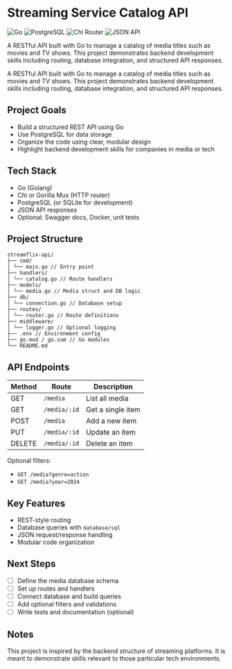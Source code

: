 # Streaming Service Catalog API

![Go](https://img.shields.io/badge/Go-00ADD8?style=flat&logo=go&logoColor=white)
![PostgreSQL](https://img.shields.io/badge/PostgreSQL-336791?style=flat&logo=postgresql&logoColor=white)
![Chi Router](https://img.shields.io/badge/Chi%20Router-4B3263?style=flat&logo=go&logoColor=white)
![JSON API](https://img.shields.io/badge/JSON-000000?style=flat&logo=json&logoColor=white)

A RESTful API built with Go to manage a catalog of media titles such as movies and TV shows. This project demonstrates backend development skills including routing, database integration, and structured API responses.


A RESTful API built with Go to manage a catalog of media titles such as movies and TV shows. This project demonstrates backend development skills including routing, database integration, and structured API responses.

## Project Goals

- Build a structured REST API using Go
- Use PostgreSQL for data storage
- Organize the code using clear, modular design
- Highlight backend development skills for companies in media or tech

## Tech Stack

- Go (Golang)
- Chi or Gorilla Mux (HTTP router)
- PostgreSQL (or SQLite for development)
- JSON API responses
- Optional: Swagger docs, Docker, unit tests

## Project Structure
```
streamflix-api/
├── cmd/
│ └── main.go // Entry point
├── handlers/
│ └── catalog.go // Route handlers
├── models/
│ └── media.go // Media struct and DB logic
├── db/
│ └── connection.go // Database setup
├── routes/
│ └── router.go // Route definitions
├── middleware/
│ └── logger.go // Optional logging
├── .env // Environment config
├── go.mod / go.sum // Go modules
└── README.md
```


## API Endpoints

| Method | Route          | Description           |
|--------|----------------|-----------------------|
| GET    | `/media`       | List all media        |
| GET    | `/media/:id`   | Get a single item     |
| POST   | `/media`       | Add a new item        |
| PUT    | `/media/:id`   | Update an item        |
| DELETE | `/media/:id`   | Delete an item        |

Optional filters:
- `GET /media?genre=action`
- `GET /media?year=2024`

## Key Features

- REST-style routing
- Database queries with `database/sql`
- JSON request/response handling
- Modular code organization

## Next Steps

- [ ] Define the media database schema
- [ ] Set up routes and handlers
- [ ] Connect database and build queries
- [ ] Add optional filters and validations
- [ ] Write tests and documentation (optional)

## Notes

This project is inspired by the backend structure of streaming platforms. It is meant to demonstrate skills relevant to those particular tech environments.

